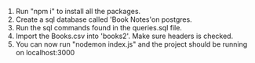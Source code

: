 1. Run "npm i" to install all the packages.
2. Create a sql database called 'Book Notes'on postgres.
3. Run the sql commands found in the queries.sql file.
4. Import the Books.csv into 'books2'. Make sure headers is checked.
5. You can now run "nodemon index.js" and the project should be running on localhost:3000
